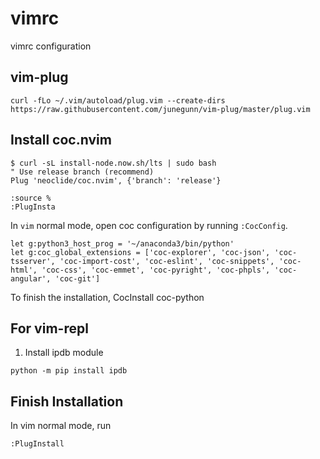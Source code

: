 # vimrc
vimrc configuration

## vim-plug 

```
curl -fLo ~/.vim/autoload/plug.vim --create-dirs https://raw.githubusercontent.com/junegunn/vim-plug/master/plug.vim
```

## Install coc.nvim
```
$ curl -sL install-node.now.sh/lts | sudo bash
" Use release branch (recommend)
Plug 'neoclide/coc.nvim', {'branch': 'release'}

:source %
:PlugInsta
```
In `vim` normal mode, open coc configuration by running `:CocConfig`.
```
let g:python3_host_prog = '~/anaconda3/bin/python'
let g:coc_global_extensions = ['coc-explorer', 'coc-json', 'coc-tsserver', 'coc-import-cost', 'coc-eslint', 'coc-snippets', 'coc-html', 'coc-css', 'coc-emmet', 'coc-pyright', 'coc-phpls', 'coc-angular', 'coc-git']
```
To finish the installation, CocInstall coc-python

## For vim-repl

1. Install ipdb module
```
python -m pip install ipdb
```

## Finish Installation
In vim normal mode, run
```
:PlugInstall
```
